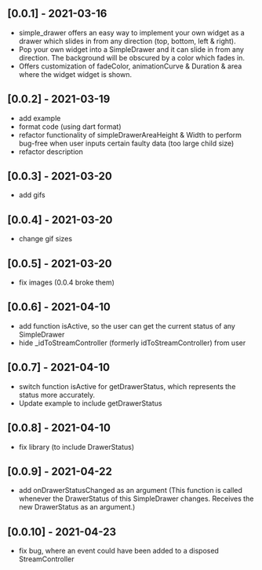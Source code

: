 ## [0.0.1] - 2021-03-16

* simple_drawer offers an easy way to implement your own widget as a drawer which slides in from any direction (top, bottom, left & right).
* Pop your own widget into a SimpleDrawer and it can slide in from any direction. The background will be obscured by a color which fades in.
* Offers customization of fadeColor, animationCurve & Duration & area where the widget widget is shown.

## [0.0.2] - 2021-03-19

* add example
* format code (using dart format)
* refactor functionality of simpleDrawerAreaHeight & Width to perform bug-free when user inputs certain faulty data (too large child size)
* refactor description

## [0.0.3] - 2021-03-20

* add gifs

## [0.0.4] - 2021-03-20

* change gif sizes

## [0.0.5] - 2021-03-20

* fix images (0.0.4 broke them)

## [0.0.6] - 2021-04-10

* add function isActive, so the user can get the current status of any SimpleDrawer
* hide _idToStreamController (formerly idToStreamController) from user

## [0.0.7] - 2021-04-10

* switch function isActive for getDrawerStatus, which represents the status more accurately.
* Update example to include getDrawerStatus

## [0.0.8] - 2021-04-10

* fix library (to include DrawerStatus)

## [0.0.9] - 2021-04-22

* add onDrawerStatusChanged as an argument (This function is called whenever the DrawerStatus of this SimpleDrawer changes. Receives the new DrawerStatus as an argument.)

## [0.0.10] - 2021-04-23

* fix bug, where an event could have been added to a disposed StreamController